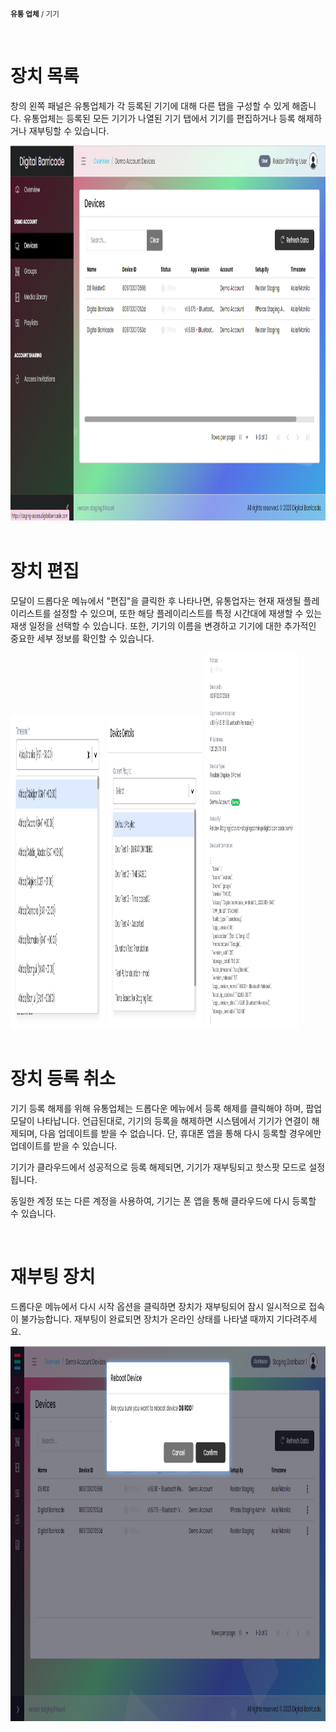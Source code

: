 <small><b>유통 업체</b> / 기기</small>

<br />
<h1>장치 목록</h1>
<div class="description">
    <p>
        창의 왼쪽 패널은 유통업체가 각 등록된 기기에 대해 다른 탭을 구성할 수 있게 해줍니다. 유통업체는 등록된 모든 기기가 나열된 기기 탭에서 기기를 편집하거나 등록 해제하거나 재부팅할 수 있습니다. 
    </p>
    <img src="./images/image13.png" alt="list_of_devices"  width="100%" height="600">
</div>

<br />
<h1>장치 편집</h1>
<div class="description">
    <p>
        모달이 드롭다운 메뉴에서 "편집"을 클릭한 후 나타나면, 유통업자는 현재 재생될 플레이리스트를 설정할 수 있으며, 또한 해당 플레이리스트를 특정 시간대에 재생할 수 있는 재생 일정을 선택할 수 있습니다. 또한, 기기의 이름을 변경하고 기기에 대한 추가적인 중요한 세부 정보를 확인할 수 있습니다.
    </p>
    <img class="center" src="/images/image1.png" alt="timezone"  width="30%" height="500">
    <img src="/images/image2.png" alt="playlist"  width="30%" height="500">
    <img src="/images/image3.png" alt="status"  width="30%" height="600">
</div>


<br />
<h1>장치 등록 취소</h1>
<div class="description">
    <p>
기기 등록 해제를 위해 유통업체는 드롭다운 메뉴에서 등록 해제를 클릭해야 하며, 팝업 모달이 나타납니다. 언급된대로, 기기의 등록을 해제하면 시스템에서 기기가 연결이 해제되며, 다음 업데이트를 받을 수 없습니다. 단, 휴대폰 앱을 통해 다시 등록할 경우에만 업데이트를 받을 수 있습니다.

기기가 클라우드에서 성공적으로 등록 해제되면, 기기가 재부팅되고 핫스팟 모드로 설정됩니다.

동일한 계정 또는 다른 계정을 사용하여, 기기는 폰 앱을 통해 클라우드에 다시 등록할 수 있습니다.
    </p>
    <!-- <img src="/images/image9.png" alt="reboot"  width="100%" height="600"> -->
</div>

<br />
<h1>재부팅 장치</h1>
<div class="description">
    <p>
        드롭다운 메뉴에서 다시 시작 옵션을 클릭하면 장치가 재부팅되어 잠시 일시적으로 접속이 불가능합니다. 재부팅이 완료되면 장치가 온라인 상태를 나타낼 때까지 기다려주세요.
    </p>
    <img src="/images/image9.png" alt="reboot"  width="100%" height="600">
</div>


